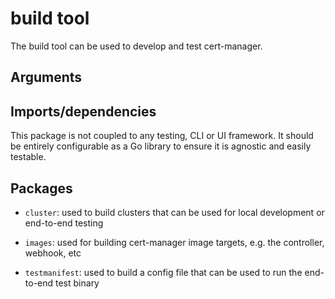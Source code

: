 # build tool

The build tool can be used to develop and test cert-manager.

## Arguments



## Imports/dependencies

This package is not coupled to any testing, CLI or UI framework.
It should be entirely configurable as a Go library to ensure it is agnostic and
easily testable.

## Packages

* `cluster`: used to build clusters that can be used for local development or
  end-to-end testing

* `images`: used for building cert-manager image targets, e.g. the controller,
  webhook, etc

* `testmanifest`: used to build a config file that can be used to run the
  end-to-end test binary
